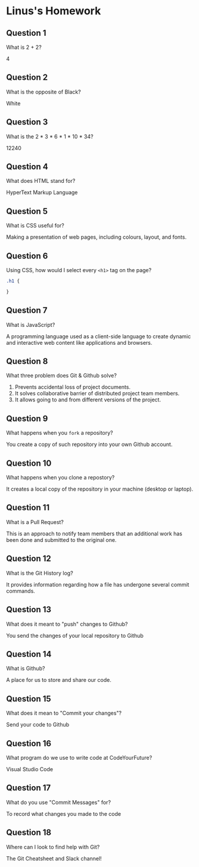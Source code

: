 # Linus's Homework

## Question 1

What is 2 + 2?

4

## Question 2

What is the opposite of Black?

White

## Question 3

What is the  2 * 3 * 6 * 1 * 10 * 34?

12240

## Question 4 

What does HTML stand for?

HyperText Markup Language

## Question 5

What is CSS useful for?

Making a presentation of web pages, including colours, layout, and fonts.

## Question 6

Using CSS, how would I select every `<h1>` tag on the page?

```css
.h1 {

}
```

## Question 7

What is JavaScript?

A programming language used as a client-side language to create dynamic and interactive web content like applications and browsers.

## Question 8

What three problem does Git & Github solve?

1) Prevents accidental loss of project documents.
2) It solves collaborative barrier of distributed project team members.
3) It allows going to and from different versions of the project.
## Question 9

What happens when you `fork` a repository?

You create a copy of such repository into your own Github account.

## Question 10 

What happens when you clone a repostory?

It creates a local copy of the repository in your machine (desktop or laptop).

## Question 11

What is a Pull Request?

This is an approach to notify team members that an additional work has been done and submitted to the original one.

## Question 12

What is the Git History log?

It provides information regarding how a file has undergone several commit commands.

## Question 13

What does it meant to "push" changes to Github?

You send the changes of your local repository to Github

## Question 14

What is Github?

A place for us to store and share our code.

## Question 15

What does it mean to "Commit your changes"?

Send your code to Github

## Question 16

What program do we use to write code at CodeYourFuture?

Visual Studio Code

## Question 17

What do you use "Commit Messages" for?

To record what changes you made to the code

## Question 18

Where can I look to find help with Git?

The Git Cheatsheet and Slack channel!
